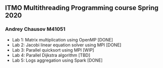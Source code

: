 ## ITMO Multithreading Programming course Spring 2020

### Andrey Chausov M41051

* Lab 1: Matrix multiplication using OpenMP [DONE]
* Lab 2: Jacobi linear equation solver using MPI [DONE]
* Lab 3: Parallel quicksort using MPI [WIP]
* Lab 4: Parallel Dijkstra algorithm [TBD]
* Lab 5: Logs aggregation using Spark [DONE]